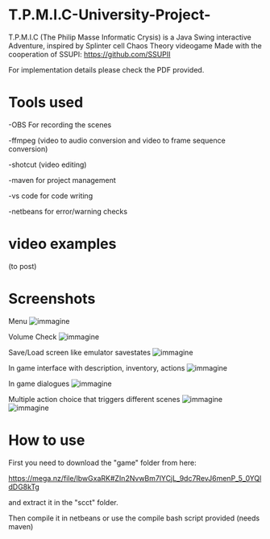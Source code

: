 # T.P.M.I.C-University-Project-
T.P.M.I.C (The Philip Masse Informatic Crysis) is a Java Swing interactive Adventure, inspired by Splinter cell Chaos Theory videogame
Made with the cooperation of SSUPI: https://github.com/SSUPII

For implementation details please check the PDF provided.

# Tools used

-OBS For recording the scenes

-ffmpeg (video to audio conversion and video to frame sequence conversion)

-shotcut (video editing)

-maven for project management

-vs code for code writing

-netbeans for error/warning checks

# video examples

(to post)

# Screenshots

Menu
![immagine](https://user-images.githubusercontent.com/30447649/200853301-c7a2b4cc-ede1-4327-a6af-a7adc0e358a3.png)

Volume Check
![immagine](https://user-images.githubusercontent.com/30447649/200853379-669f98bf-c3cf-456f-89c4-7243a6787ce9.png)

Save/Load screen like emulator savestates
![immagine](https://user-images.githubusercontent.com/30447649/200853523-7df6965b-f21b-42df-aa70-f9214a46aa10.png)

In game interface with description, inventory, actions
![immagine](https://user-images.githubusercontent.com/30447649/200853677-30f45811-75d6-4eb0-9883-ffc4c3de6d68.png)

In game dialogues
![immagine](https://user-images.githubusercontent.com/30447649/200853770-164f0a67-55ad-428e-8e8a-9b286660987e.png)

Multiple action choice that triggers different scenes
![immagine](https://user-images.githubusercontent.com/30447649/200853943-773fb045-6b61-43d5-bd38-ea338c2ab82a.png)
![immagine](https://user-images.githubusercontent.com/30447649/200854072-25beb578-bd7a-43f8-bfa8-489da7fbb72f.png)

# How to use

First you need to download the "game" folder from here:

https://mega.nz/file/lbwGxaRK#ZIn2NvwBm7lYCjL_9dc7RevJ6menP_5_0YQldDG8kTg

and extract it in the "scct" folder.

Then compile it in netbeans or use the compile bash script provided (needs maven)

